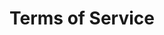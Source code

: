 <!-- title: Terms of Service -->
<!-- description: Terms of Service for datadex.io -->

# Terms of Service
